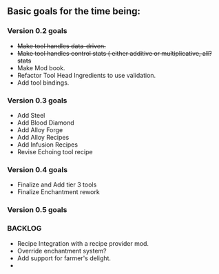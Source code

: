 ## Basic goals for the time being:

### Version 0.2 goals
* ~~Make tool handles data-driven.~~
* ~~Make tool handles control stats ( either additive or multiplicative, all? stats~~
* Make Mod book.
* Refactor Tool Head Ingredients to use validation.
* Add tool bindings.

### Version 0.3 goals
* Add Steel
* Add Blood Diamond
* Add Alloy Forge
* Add Alloy Recipes
* Add Infusion Recipes
* Revise Echoing tool recipe

### Version 0.4 goals
* Finalize and Add tier 3 tools
* Finalize Enchantment rework

### Version 0.5 goals


### BACKLOG
* Recipe Integration with a recipe provider mod.
* Override enchantment system?
* Add support for farmer's delight.
* 